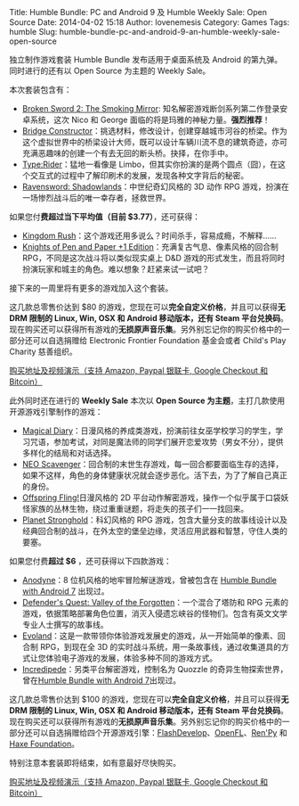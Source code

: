 Title: Humble Bundle: PC and Android 9 及 Humble Weekly Sale: Open Source
Date: 2014-04-02 15:18
Author: lovenemesis
Category: Games
Tags: humble
Slug: humble-bundle-pc-and-android-9-an-humble-weekly-sale-open-source

独立制作游戏套装 Humble Bundle 发布适用于桌面系统及 Android
的第九弹。同时进行的还有以 Open Source 为主题的 Weekly Sale。

本次套装包含有：

-   [Broken Sword 2: The Smoking
    Mirror](http://www.revolution.co.uk/games/bs2/):
    知名解密游戏断剑系列第二作登录安卓系统，这次 Nico 和 George
    面临的将是玛雅的神秘力量。**强烈推荐**！
-   [Bridge
    Constructor](http://www.bridgeconstructor.com/)：挑选材料，修改设计，创建穿越城市河谷的桥梁。作为这个虚拟世界中的桥梁设计大师，既可以设计车辆川流不息的建筑奇迹，亦可充满恶趣味的创建一个有去无回的断头桥。抉择，在你手中。
-   [Type:Rider](http://www.bulkypix.com/game/typerider)：猛地一看像是
    Limbo，但其实你扮演的是两个圆点（囧），在这个交互式的过程中了解印刷术的发展，发现各种文字背后的秘密。
-   [Ravensword:
    Shadowlands](http://crescentmoongames.com/wordpress/ravensword-shadowlands/)：中世纪奇幻风格的
    3D 动作 RPG 游戏，扮演在一场惨烈战斗后的唯一幸存者，拯救世界。

如果您付**费超过当下平均值（目前 $3.77）**，还可获得：

-   [Kingdom
    Rush](http://www.ironhidegames.com/)：这个游戏还用多说么？时间杀手，容易成瘾，不解释……
-   [Knights of Pen and Paper +1
    Edition](http://www.paradoxplaza.com/games/knights-of-pen-and-paper-1-edition)：充满复古气息、像素风格的回合制
    RPG，不同是这次战斗将以类似现实桌上 D&D
    游戏的形式发生，而且将同时扮演玩家和城主的角色。难以想象？赶紧来试一试吧？

接下来的一周里将有更多的游戏加入这个套装。

这几款总零售价达到 $80
的游戏，您现在可以**完全自定义价格**，并且可以获得**无 DRM 限制的 Linux,
Win, OSX 和 Android 移动版本，还有 Steam
平台兑换码**。现在购买还可以获得所有游戏的**无损原声音乐集**。另外别忘记你的购买价格中的一部分还可以自选捐赠给
Electronic Frontier Foundation 基金会或者 Child's Play Charity
慈善组织。

[购买地址及视频演示（支持 Amazon, Paypal 银联卡, Google Checkout 和
Bitcoin）](https://www.humblebundle.com/)

此外同时还在进行的 **Weekly Sale** 本次以 **Open Source
为主题**，主打几款使用开源游戏引擎制作的游戏：

-   [Magical
    Diary](http://www.hanakogames.com/magical_diary.shtml)：日漫风格的养成类游戏，扮演前往女巫学校学习的学生，学习咒语，参加考试，对同是魔法师的同学们展开恋爱攻势（男女不分），提供多样化的结局和对话选择。
-   [NEO
    Scavenger](http://bluebottlegames.com/main/node/2)：回合制的末世生存游戏，每一回合都要面临生存的选择，如果不这样，角色的身体健康状况就会逐步恶化。活下去，为了了解自己真正的身份。
-   [Offspring Fling!](http://offspringfling.com/)日漫风格的 2D
    平台动作解密游戏，操作一个似乎属于口袋妖怪家族的丛林生物，绕过重重谜题，将走失的孩子们一一找回来。
-   [Planet
    Stronghold](http://www.winterwolves.com/planetstronghold.htm)：科幻风格的
    RPG
    游戏，包含大量分支的故事线设计以及经典回合制的战斗，在外太空的堡垒边缘，灵活应用武器和智慧，守住人类的要塞。

如果您付费**超过 $6** ，还可获得以下四款游戏：

-   [Anodyne](http://www.anodynegame.com/)：8
    位机风格的地牢冒险解谜游戏，曾被包含在 [Humble Bundle with Android
    7](https://linuxtoy.org/archives/humble-bundle-with-android-7.html)
    出现过。
-   [Defender's Quest: Valley of the
    Forgotten](http://www.defendersquest.com/1/)：一个混合了塔防和 RPG
    元素的游戏，依据策略部署角色位置，消灭入侵遗忘峡谷的怪物们。包含有英文文学专业人士撰写的故事线。
-   [Evoland](http://evoland.shirogames.com/)：这是一款带领你体验游戏发展史的游戏，从一开始简单的像素、回合制
    RPG，到现在全 3D
    的实时战斗系统，用一条故事线，通过收集道具的方式让您体验电子游戏的发展，体验多种不同的游戏方式。
-   [Incredipede](http://www.incredipede.com/)：另类平台解密游戏，控制名为
    Quozzle 的奇异生物探索世界，曾在[Humble Bundle with Android
    7](https://linuxtoy.org/archives/humble-bundle-with-android-7.html)出现过。

这几款总零售价达到 $100
的游戏，您现在可以**完全自定义价格**，并且可以获得**无 DRM 限制的 Linux,
Win, OSX 和 Android 移动版本，还有 Steam
平台兑换码**。现在购买还可以获得所有游戏的**无损原声音乐集**。另外别忘记你的购买价格中的一部分还可以自选捐赠给四个开源游戏引擎：[FlashDevelop](http://www.flashdevelop.org/)、[OpenFL](http://www.openfl.org/)、[Ren'Py](http://www.renpy.org/)
和 [Haxe Foundation](http://haxe.org/)。

特别注意本套装即将结束，如有意最好尽快购买。

[购买地址及视频演示（支持 Amazon, Paypal 银联卡, Google Checkout 和
Bitcoin）](https://www.humblebundle.com/weekly)
